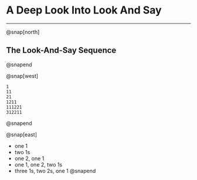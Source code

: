 
# A Deep Look Into Look And Say

---

@snap[north]
## The Look-And-Say Sequence
@snapend

@snap[west]
```
1
11
21
1211
111221
312211
```
@snapend

@snap[east]
- one 1
- two 1s
- one 2, one 1
- one 1, one 2, two 1s
- three 1s, two 2s, one 1
@snapend

